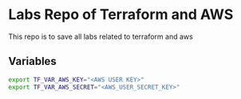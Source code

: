 # Labs Repo of Terraform and AWS

This repo is to save all labs related to terraform and aws

## Variables

```sh
export TF_VAR_AWS_KEY="<AWS USER KEY>"
export TF_VAR_AWS_SECRET="<AWS_USER_SECRET_KEY>"
```